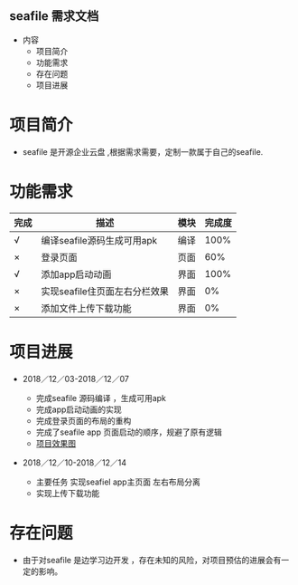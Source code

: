 ## seafile 需求文档

  - 内容
    - 项目简介
    - 功能需求
    - 存在问题
    - 项目进展

# 项目简介
  - seafile 是开源企业云盘 ,根据需求需要，定制一款属于自己的seafile.
  
# 功能需求
|完成|描述|模块|完成度|
|---|---|---|---|
|√| 编译seafile源码生成可用apk |编译|100%|
|×| 登录页面 |页面|60%|
|√| 添加app启动动画|界面|100%|
|×| 实现seafile住页面左右分栏效果|界面|0%|
|×| 添加文件上传下载功能|界面|0%|



# 项目进展
  - 2018／12／03-2018／12／07
    - 完成seafile 源码编译 ，生成可用apk
    - 完成app启动动画的实现
    - 完成登录页面的布局的重构
    - 完成了seafile app 页面启动的顺序，规避了原有逻辑
    - [项目效果图](https://github.com/openthos/multiwin-analysis/blob/master/multiwindow/dongpeng/seafile_%E7%9B%AE%E5%89%8D%E8%BF%9B%E5%B1%95%E6%95%88%E6%9E%9C%E5%9B%BE.md)
    
  - 2018／12／10-2018／12／14
    - 主要任务 实现seafiel app主页面 左右布局分离
    - 实现上传下载功能

# 存在问题
  -  由于对seafile 是边学习边开发 ，存在未知的风险，对项目预估的进展会有一定的影响。
